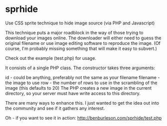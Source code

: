 sprhide
=======

Use CSS sprite technique to hide image source (via PHP and Javascript)

This technique puts a major roadblock in the way of those trying to download your images online. The downloader will either need to guess the original filename or use image editing software to reproduce the image. (Of course, I'm probably missing something that will make it easy to subvert.)

Check out the example (test.php) for usage.

It consists of a single PHP class. The constructor takes three arguments:

id - could be anything, preferably not the same as your filename
filename - the image to use
row - the number of rows to use in the scrambling of the image (this defaults to 20)
The PHP creates a new image in the current directory, so your server must have write access to this directory.

There are many ways to enhance this. I just wanted to get the idea out into the community and see if it gathers any interest.

Oh - if you want to see it in action: http://benburleson.com/sprhide/test.php
